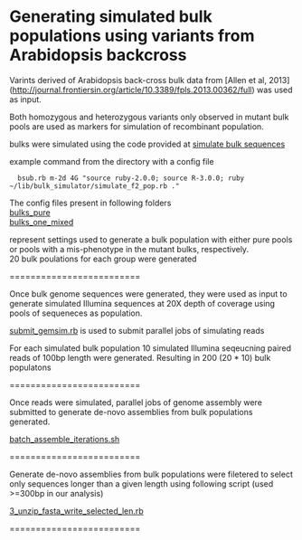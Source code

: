 # Generating simulated bulk populations using variants from Arabidopsis backcross

Varints derived of Arabidopsis back-cross bulk data from [Allen et al, 2013] (http://journal.frontiersin.org/article/10.3389/fpls.2013.00362/full) was used as input.

Both homozygous and heterozygous variants only observed in mutant bulk pools are used as markers for simulation of recombinant population.

bulks were simulated using the code provided at [simulate bulk sequences](https://github.com/shyamrallapalli/simulate_bulk_sequence/tree/master/data_analysis/)

example command from the directory with a config file
```
  bsub.rb m-2d 4G "source ruby-2.0.0; source R-3.0.0; ruby ~/lib/bulk_simulator/simulate_f2_pop.rb ."
```

The config files present in following folders		
[bulks\_pure](./bulks_pure)		
[bulks\_one\_mixed](./bulks_one_mixed)		

represent settings used to generate a bulk population with either pure pools or pools with a mis-phenotype in the mutant bulks, respectively.		
20 bulk poulations for each group were generated


		
=========================		
				
					
					
					
Once bulk genome sequences were generated, they were used as input to generate simulated Illumina sequences at 20X depth of coverage using pools of sequeneces as population.


[submit\_gemsim.rb](./submission_scripts/1_submit_gemsim.rb) is used to submit parallel jobs of simulating reads
			
			
			
For each simulated bulk population 10 simulated Illumina seqeucning paired reads of 100bp length were generated.
Resulting in 200 (20 * 10) bulk populatons

		
		
=========================		
				
					
										
Once reads were simulated, parallel jobs of genome assembly were submitted to generate de-novo assemblies from bulk populations generated.
		
[batch\_assemble\_iterations.sh](./submission_scripts/2_batch_assemble_iterations.sh)		


		
=========================		
				
					
										
Generate de-novo assemblies from bulk populations were filetered to select only sequences longer than a given length using following script (used >=300bp in our analysis) 
		
[3\_unzip\_fasta\_write\_selected\_len.rb](./submission_scripts/3_unzip_fasta_write_selected_len.rb)		


		
=========================		
		
		
				
					
										
